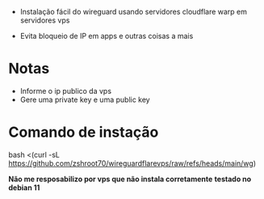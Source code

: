 - Instalação fácil do wireguard usando servidores cloudflare warp em servidores vps 

- Evita bloqueio de IP em apps e outras coisas a mais

# Notas

- Informe o ip publico da vps
- Gere uma private key e uma public key

# Comando de instação

bash <(curl -sL https://github.com/zshroot70/wireguardflarevps/raw/refs/heads/main/wg)

**Não me resposabilizo por vps que não instala corretamente**
**testado no debian 11**
